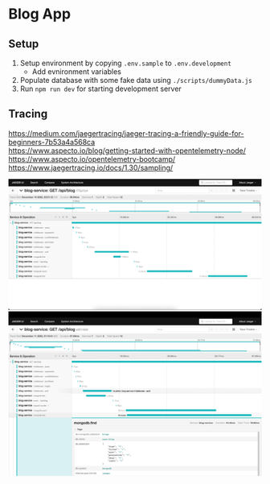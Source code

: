 # Blog App

## Setup

1. Setup environment by copying `.env.sample` to `.env.development`
   - Add evnironment variables
2. Populate database with some fake data using `./scripts/dummyData.js`
3. Run `npm run dev` for starting development server

## Tracing

https://medium.com/jaegertracing/jaeger-tracing-a-friendly-guide-for-beginners-7b53a4a568ca  
https://www.aspecto.io/blog/getting-started-with-opentelemetry-node/  
https://www.aspecto.io/opentelemetry-bootcamp/  
https://www.jaegertracing.io/docs/1.30/sampling/

![trace](assets/trace.png)
![trace-new](assets/trace-improved.png)

